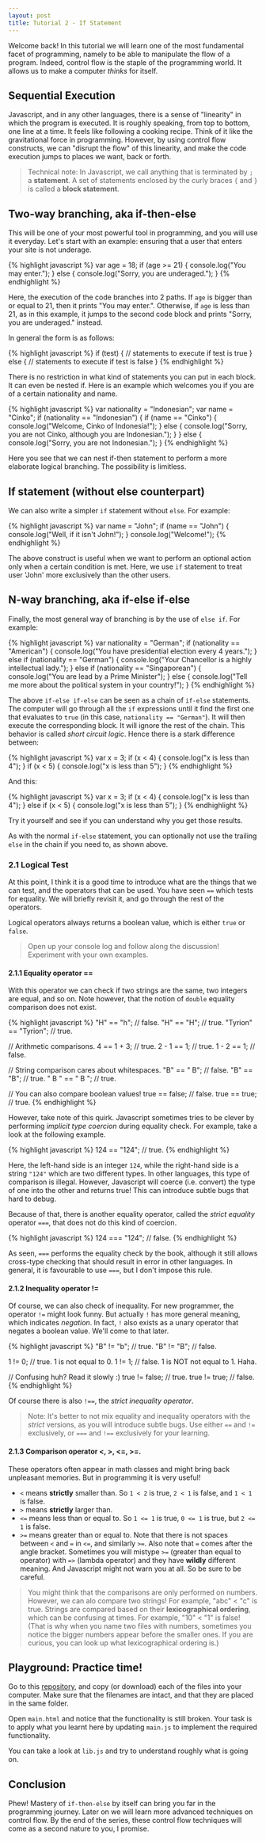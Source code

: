 ```yaml
---
layout: post
title: Tutorial 2 - If Statement
---
```

Welcome back! In this tutorial we will learn one of the most fundamental facet of programming, namely to be able to manipulate the flow of a program. Indeed, control flow is the staple of the programming world. It allows us to make a computer _thinks_ for itself.

## Sequential Execution
Javascript, and in any other languages, there is a sense of "linearity" in which the program is executed. It is roughly speaking, from top to bottom, one line at a time. It feels like following a cooking recipe. Think of it like the gravitational force in programming.
However, by using control flow constructs, we can "disrupt the flow" of this linearity, and make the code execution jumps to places we want, back or forth.

> Technical note: In Javascript, we call anything that is terminated by `;` a **statement**. A set of statements enclosed by the curly braces `{` and `}` is called a **block statement**.

## Two-way branching, aka if-then-else
This will be one of your most powerful tool in programming, and you will use it everyday. Let's start with an example: ensuring that a user that enters your site is not underage.

{% highlight javascript %}
var age = 18;
if (age >= 21) {
  console.log("You may enter.");
} else {
  console.log("Sorry, you are underaged.");
}
{% endhighlight %}

Here, the execution of the code branches into 2 paths. If `age` is bigger than or equal to 21, then it prints "You may enter.". Otherwise, if `age` is less than 21, as in this example, it jumps to the second code block and prints "Sorry, you are underaged." instead.

In general the form is as follows:

{% highlight javascript %}
if (test) {
  // statements to execute if test is true
} else {
  // statements to execute if test is false
}
{% endhighlight %}

There is no restriction in what kind of statements you can put in each block. It can even be nested if. Here is an example which welcomes you if you are of a certain nationality and name.

{% highlight javascript %}
var nationality = "Indonesian";
var name = "Cinko";
if (nationality == "Indonesian") {
  if (name == "Cinko") {
    console.log("Welcome, Cinko of Indonesia!");
  } else {
    console.log("Sorry, you are not Cinko, although you are Indonesian.");
  }
} else {
  console.log("Sorry, you are not Indonesian.");
}
{% endhighlight %}

Here you see that we can nest if-then statement to perform a more elaborate logical branching. The possibility is limitless.

## If statement (without else counterpart)
We can also write a simpler `if` statement without `else`. For example:

{% highlight javascript %}
var name = "John";
if (name == "John") {
  console.log("Well, if it isn't John!");
}
console.log("Welcome!");
{% endhighlight %}

The above construct is useful when we want to perform an optional action only when a certain condition is met. Here, we use `if` statement to treat user 'John' more exclusively than the other users.

## N-way branching, aka if-else if-else
Finally, the most general way of branching is by the use of `else if`. For example:

{% highlight javascript %}
var nationality = "German";
if (nationality == "American") {
  console.log("You have presidential election every 4 years.");
} else if (nationality == "German") {
  console.log("Your Chancellor is a highly intellectual lady.");
} else if (nationality == "Singaporean") {
  console.log("You are lead by a Prime Minister");
} else {
  console.log("Tell me more about the political system in your country!");
}
{% endhighlight %}

The above `if-else if-else` can be seen as a chain of `if-else` statements. The computer will go through all the `if` expressions until it find the first one that evaluates to `true` (in this case, `nationality == "German"`). It will then execute the corresponding block. It will ignore the rest of the chain. This behavior is called _short circuit logic_. Hence there is a stark difference between:

{% highlight javascript %}
var x = 3;
if (x < 4) {
  console.log("x is less than 4");
}
if (x < 5) {
  console.log("x is less than 5");
}
{% endhighlight %}

And this:

{% highlight javascript %}
var x = 3;
if (x < 4) {
  console.log("x is less than 4");
} else if (x < 5) {
  console.log("x is less than 5");
}
{% endhighlight %}

Try it yourself and see if you can understand why you get those results.

As with the normal `if-else` statement, you can optionally not use the trailing `else` in the chain if you need to, as shown above.


### 2.1 Logical Test
At this point, I think it is a good time to introduce what are the things that we can test, and the operators that can be used. You have seen `==` which tests for equality. We will briefly revisit it, and go through the rest of the operators.

Logical operators always returns a boolean value, which is either `true` or `false`.

> Open up your console log and follow along the discussion! Experiment with your own examples.

#### 2.1.1 Equality operator ==
With this operator we can check if two strings are the same, two integers are equal, and so on. Note however, that the notion of `double` equality comparison does not exist.

{% highlight javascript %}
"H" == "h";  // false.
"H" == "H";  // true.
"Tyrion" == "Tyrion";  // true.

// Arithmetic comparisons.
4 == 1 + 3; // true.
2 - 1 == 1; // true.
1 - 2 == 1; // false.

// String comparison cares about whitespaces.
"B" == " B"; // false.
"B" == "B";  // true.
" B " == " B "; // true.

// You can also compare boolean values!
true == false;  // false.
true == true;  // true.
{% endhighlight %}

However, take note of this quirk. Javascript sometimes tries to be clever by performing _implicit type coercion_ during equality check. For example, take a look at the following example.

{% highlight javascript %}
124 == "124";  // true.
{% endhighlight %}

Here, the left-hand side is an integer `124`, while the right-hand side is a string `"124"` which are two different types. In other languages, this type of comparison is illegal. However, Javascript will coerce (i.e. convert) the type of one into the other and returns true! This can introduce subtle bugs that hard to debug.

Because of that, there is another equality operator, called the _strict equality_ operator `===`, that does not do this kind of coercion.

{% highlight javascript %}
124 === "124";  // false.
{% endhighlight %}

As seen, `===` performs the equality check by the book, although it still allows cross-type checking that should result in error in other languages.
In general, it is favourable to use `===`, but I don't impose this rule.

#### 2.1.2 Inequality operator !=
Of course, we can also check of inequality. For new programmer, the operator `!=` might look funny. But actually `!` has more general meaning, which indicates _negation_. In fact, `!` also exists as a unary operator that negates a boolean value. We'll come to that later.

{% highlight javascript %}
"B" != "b";  // true.
"B" != "B";  // false.

1 != 0;  // true. 1 is not equal to 0.
1 != 1;  // false. 1 is NOT not equal to 1. Haha.

// Confusing huh? Read it slowly :)
true != false;  // true.
true != true;  // false.
{% endhighlight %}

Of course there is also `!==`, the _strict inequality operator_.

> Note: It's better to not mix equality and inequality operators with the _strict_ versions, as you will introduce subtle bugs. Use either `==` and `!=` exclusively, or `===` and `!==` exclusively for your learning.

#### 2.1.3 Comparison operator <, >, <=, >=.
These operators often appear in math classes and might bring back unpleasant memories. But in programming it is very useful!
- `<` means **strictly** smaller than. So `1 < 2` is true, `2 < 1` is false, and `1 < 1` is false.
- `>` means **strictly** larger than.
- `<=` means less than or equal to. So `1 <= 1` is true, `0 <= 1` is true, but `2 <= 1` is false.
- `>=` means greater than or equal to.
Note that there is not spaces between `<` and `=` in `<=`, and similarly `>=`. Also note that `=` comes after the angle bracket.
Sometimes you will mistype `>=` (greater than equal to operator) with `=>` (lambda operator) and they have **wildly** different meaning. And Javascript might not warn you at all. So be sure to be careful.

> You might think that the comparisons are only performed on numbers. However, we can alo compare two strings! For example, "abc" < "c" is true. Strings are compared based on their **lexicographical ordering**, which can be confusing at times. For example, "10" < "1" is false! (That is why when you name two files with numbers, sometimes you notice the bigger numbers appear before the smaller ones. If you are curious, you can look up what lexicographical ordering is.)

## Playground: Practice time!
Go to this [repository](https://github.com/js-basics/sources/tree/master/tutorial-02/playground-1), and copy (or download) each of the files into your computer. Make sure that the filenames are intact, and that they are placed in the same folder.

Open `main.html` and notice that the functionality is still broken. Your task is to apply what you learnt here by updating `main.js` to implement the required functionality.

You can take a look at `lib.js` and try to understand roughly what is going on.

## Conclusion
Phew! Mastery of `if-then-else` by itself can bring you far in the programming journey. Later on we will learn more advanced techniques on control flow. By the end of the series, these control flow techniques will come as a second nature to you, I promise.
